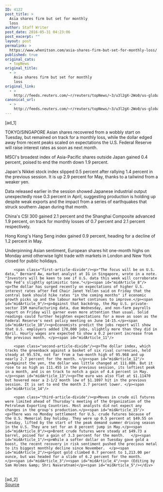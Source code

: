 ```yaml
---
ID: 4122
post_title: >
  Asia shares firm but set for monthly
  loss
author: Staff Writer
post_date: 2016-05-31 04:23:06
post_excerpt: ""
layout: post
permalink: >
  https://www.whenitson.com/asia-shares-firm-but-set-for-monthly-loss/
published: true
original_cats:
  - topNews
original_title:
  - >
    Asia shares firm but set for monthly
    loss
original_link:
  - >
    http://feeds.reuters.com/~r/reuters/topNews/~3/u3l2gX-2Wo0/us-global-markets-idUSKCN0YM013
canonical_url:
  - >
    http://feeds.reuters.com/~r/reuters/topNews/~3/u3l2gX-2Wo0/us-global-markets-idUSKCN0YM013
---
```

 [ad_1]
<br><div id="articleText">
<span id="midArticle_start"/>

<span id="midArticle_0"/><span class="focusParagraph" readability="6"><p><span class="articleLocation">TOKYO/SINGAPORE</span> Asian shares recovered from a wobbly start on Tuesday, but remained on track for a monthly loss, while the dollar edged away from recent peaks scaled on expectations the U.S. Federal Reserve will raise interest rates as soon as next month.</p></span><span id="midArticle_1"/><p>MSCI's broadest index of Asia-Pacific shares outside Japan gained 0.4 percent, poised to end the month down 1.9 percent.</p><span id="midArticle_2"/><p>Japan's Nikkei stock index slipped 0.5 percent after rallying 1.4 percent in the previous session. It is up 2.9 percent for May, thanks to a tailwind from a weaker yen.</p><span id="midArticle_3"/><p>Data released earlier in the session showed Japanese industrial output unexpectedly rose 0.3 percent in April, suggesting production is holding up despite weak exports and the impact from a series of earthquakes that struck southern Japan during that month.</p><span id="midArticle_4"/><p>China's CSI 300 gained 2.1 percent and the Shanghai Composite advanced 1.9 percent, on track for monthly losses of 0.7 percent and 2.1 percent respectively. </p><span id="midArticle_5"/><p>Hong Kong's Hang Seng index gained 0.9 percent, heading for a decline of 1.2 percent in May.</p><span id="midArticle_6"/><p>Underpinning Asian sentiment, European shares hit one-month highs on Monday amid otherwise light trade with markets in London and New York closed for public holidays.</p><span id="midArticle_7"/>
        
        <span class="first-article-divide"/><p>"The focus will be on U.S. data," Bernard Aw, market analyst at IG in Singapore, wrote in a note. "Investors will be keen to see if U.S. data this week will corroborate the Fed’s slightly optimistic tone."</p><span id="midArticle_8"/><p>The dollar has surged recently on expectations of higher U.S. interest rates after Fed Chair Janet Yellen said on Friday that the central bank should hike rates "in the coming months" if economic growth picks up and the labour market continues to improve.</p><span id="midArticle_9"/><p>Against that backdrop, the May U.S. private-sector ISM manufacturing data, due Wednesday, and non-farm payrolls report on Friday will garner even more attention than usual. Solid readings could further heighten expectations for a move as soon as the Federal Reserve's next policy meeting on June 14-15.</p><span id="midArticle_10"/><p>Economists predict the jobs report will show that U.S. employers added 170,000 jobs, slightly more than they did in April. Hourly wages are expected to show a 0.2 percent increase from the previous month. </p><span id="midArticle_11"/>
        
        <span class="second-article-divide"/><p>The dollar index, which tracks the greenback against a basket of six rival currencies, held steady at 95.574, not far from a two-month high of 95.968 and up nearly 2.7 percent for the month. </p><span id="midArticle_12"/><p>Against the yen, the dollar was little changed at 111.080. But it rose to as high as 111.455 in the previous session, its loftiest peak in a month, and is on track to notch a gain of 4.4 percent in May.    </p><span id="midArticle_13"/><p>The euro was also flat at $1.11470 but hovered near a 2-1/2 month low of $1.1097 hit in the previous session. It is set to end the month 2.7 percent lower. </p><span id="midArticle_14"/>
        
        <span class="third-article-divide"/><p>Moves in crude oil futures were limited ahead of Thursday's meeting of the Organization of the Petroleum Exporting Countries. Most analysts did not expect any changes in the group's production.</p><span id="midArticle_15"/><p>There was no Monday settlement for U.S. crude futures because of the U.S. Memorial Day holiday. They were up 0.5 percent at $49.55 on Tuesday, lifted by the start of the peak demand summer driving season in the U.S. They are set for an 8 percent jump in May.</p><span id="midArticle_0"/><p>Brent crude futures were steady at $49.73 a barrel, poised for a gain of 3.3 percent for the month.   </p><span id="midArticle_1"/><p>While a softer dollar on Tuesday gave gold a boost, the recent recovery in risk sentiment pushed the precious metal to its biggest monthly decline since November.  </p><span id="midArticle_2"/><p>Spot gold climbed 0.7 percent to 1,213.00 per ounce, but was headed for a slide of 6.2 percent for the month.    </p><span id="midArticle_3"/><span id="midArticle_4"/><p> (Editing by Sam Holmes &amp; Shri Navaratnam)</p><span id="midArticle_5"/></div>
<br>[ad_2]
<br><a href="http://feeds.reuters.com/~r/reuters/topNews/~3/u3l2gX-2Wo0/us-global-markets-idUSKCN0YM013">Source </a>